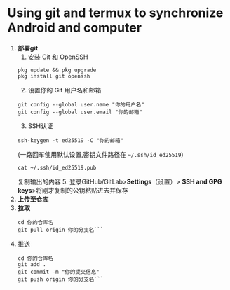 # Using git and termux to synchronize Android and computer
1. **部署git**
    1. 安装 Git 和 OpenSSH
   ```
   pkg update && pkg upgrade
   pkg install git openssh
   ```
    2. 设置你的 Git 用户名和邮箱
   ```
   git config --global user.name "你的用户名"
   git config --global user.email "你的邮箱"
   ```
	3. SSH认证
	```
 	ssh-keygen -t ed25519 -C "你的邮箱"
	```
 	(一路回车使用默认设置,密钥文件路径在 `~/.ssh/id_ed25519`)
	```
 	cat ~/.ssh/id_ed25519.pub
	```
 	复制输出的内容
	5. 登录GitHub/GitLab>**Settings**（设置）> **SSH and GPG keys**>将刚才复制的公钥粘贴进去并保存
3. **上传至仓库**
4. **拉取**
    ```
    cd 你的仓库名
    git pull origin 你的分支名```
5. 推送
    ```
    cd 你的仓库名
    git add .
    git commit -m "你的提交信息"
    git push origin 你的分支名```
    
